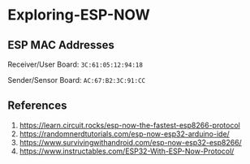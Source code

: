 # Exploring-ESP-NOW
## ESP MAC Addresses
Receiver/User Board: `3C:61:05:12:94:18`

Sender/Sensor Board: `AC:67:B2:3C:91:CC`
## References
1. https://learn.circuit.rocks/esp-now-the-fastest-esp8266-protocol
2. https://randomnerdtutorials.com/esp-now-esp32-arduino-ide/
3. https://www.survivingwithandroid.com/esp-now-esp32-esp8266/
4. https://www.instructables.com/ESP32-With-ESP-Now-Protocol/
